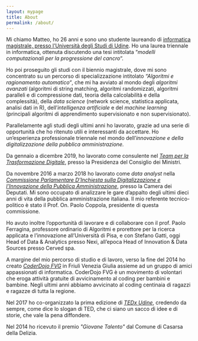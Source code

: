 ```yaml
---
layout: mypage
title: About
permalink: /about/
---
```


Mi chiamo Matteo, ho 26 anni e sono uno studente laureando di [informatica magistrale, presso l’Università degli Studi di Udine][informaticauniudlink]. Ho una laurea triennale in informatica, ottenuta discutendo una tesi intitolata “<i>modelli computazionali per la progressione del cancro</i>“.

Ho poi proseguito gli studi con il biennio magistrale, dove mi sono concentrato su un percorso di specializzazione intitolato <i>“Algoritmi e ragionamento automatico“</i>, che mi ha avviato al mondo degli <i>algoritmi avanzati</i> (algoritmi di string matching, algoritmi randomizzati, algoritmi paralleli e di compressione dati, teoria della calcolabilità e della complessità), della <i>data science</i> (network science, statistica applicata, analisi dati in R), dell’<i>intelligenza artificiale</i> e del <i>machine learning</i> (principali algoritmi di apprendimento supervisionato e non supervisionato).

Parallelamente agli studi degli ultimi anni ho lavorato, grazie ad una serie di opportunità che ho ritenuto utili e interessanti da accettare. Ho un’esperienza professionale triennale nel mondo dell’<i>innovazione e della digitalizzazione della pubblica amministrazione.</i>

Da gennaio a dicembre 2019, ho lavorato come consulente nel <i>[Team per la Trasformazione Digitale][teamdigitalelink]</i>, presso la Presidenza del Consiglio dei Ministri.

Da novembre 2016 a marzo 2018 ho lavorato come <i>data analyst</i> nella <i>[Commissione Parlamentare D’Inchiesta sulla Digitalizzazione e l’Innovazione della Pubblica Amministrazione][commissionedigitalelink]</i>, presso la Camera dei Deputati. Mi sono occupato di analizzare le gare d’appalto degli ultimi dieci anni di vita della pubblica amministrazione italiana. Il mio referente tecnico-politico è stato il Prof. On. Paolo Coppola, presidente di questa commissione.

Ho avuto inoltre l’opportunità di lavorare e di collaborare con il prof. Paolo Ferragina, professore ordinario di Algoritmi e prorettore per la ricerca applicata e l’innovazione all’Università di Pisa, e con Stefano Gatti, oggi Head of Data & Analytics presso Nexi, all’epoca Head of Innovation & Data Sources presso Cerved spa.

A margine del mio percorso di studio e di lavoro, verso la fine del 2014 ho creato <i>[CoderDojo FVG][coderdojolink]</i> in Friuli Venezia Giulia assieme ad un gruppo di amici appassionati di informatica. CoderDojo FVG è un movimento di volontari che eroga attività gratuite di avvicinamento al coding per bambini e bambine. Negli ultimi anni abbiamo avvicinato al coding centinaia di ragazzi e ragazze di tutta la regione.

Nel 2017 ho co-organizzato la prima edizione di <i>[TEDx Udine][tedxudinelink]</i>, credendo da sempre, come dice lo slogan di TED, che ci siano un sacco di idee e di storie, che vale la pena diffondere.

Nel 2014 ho ricevuto il premio <i>"Giovane Talento"</i> dal Comune di Casarsa della Delizia.

[informaticauniudlink]: https://www.dmif.uniud.it/
[teamdigitalelink]: https://teamdigitale.governo.it/
[commissionedigitalelink]: https://docs.italia.it/italia/relazioni-commissioni-parlamentari/relazionecommissionedigitale-docs/it/bozza/index.html
[coderdojolink]: www.coderdojofvg.it
[tedxudinelink]: www.tedxudine.com
